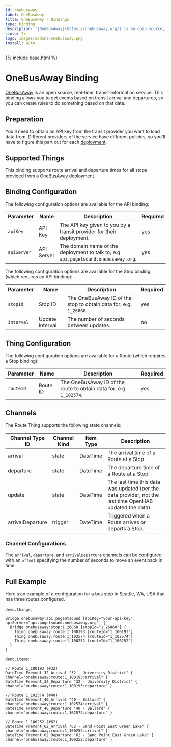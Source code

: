 ```yaml
---
id: onebusaway
label: OneBusAway
title: OneBusAway - Bindings
type: binding
description: "[OneBusAway](https://onebusaway.org/) is an open source, real-time, transit-information service.  This binding allows you to get events based on transit arrival and departures, so you can create rules to do something based on that data."
since: 2x
logo: images/addons/onebusaway.png
install: auto
---
```


<!-- Attention authors: Do not edit directly. Please add your changes to the appropriate source repository -->

{% include base.html %}

# OneBusAway Binding

[OneBusAway](https://onebusaway.org/) is an open source, real-time, transit-information service.  This binding allows you to get events based on transit arrival and departures, so you can create rules to do something based on that data.

## Preparation

You'll need to obtain an API key from the transit provider you want to load data from.
Different providers of the service have different policies, so you'll have to figure this part out for each [deployment](https://github.com/OneBusAway/onebusaway/wiki/OneBusAway-Deployments).

## Supported Things

This binding supports route arrival and departure times for all stops provided from a OneBusAway deployment.

## Binding Configuration

The following configuration options are available for the API binding:

| Parameter   | Name       | Description                                                                         | Required |
|-------------|------------|-------------------------------------------------------------------------------------|----------|
| `apiKey`    | API Key    | The API key given to you by a transit provider for their deployment.                | yes      |
| `apiServer` | API Server | The domain name of the deployment to talk to, e.g. `api.pugetsound.onebusaway.org`. | yes      |


The following configuration options are available for the Stop binding (which requires an API binding):

| Parameter | Name | Description | Required |
|-----------|------|-------------|----------|
| `stopId` | Stop ID | The OneBusAway ID of the stop to obtain data for, e.g. `1_26860`. | yes |
| `interval` | Update Interval | The number of seconds between updates. | no |

## Thing Configuration

The following configuration options are available for a Route (which requires a Stop binding):

| Parameter | Name     | Description                                                         | Required |
|-----------|----------|---------------------------------------------------------------------|----------|
| `routeId` | Route ID | The OneBusAway ID of the route to obtain data for, e.g. `1_102574`. | yes      |


## Channels

The Route Thing supports the following state channels:

| Channel Type ID  | Channel Kind | Item Type | Description                                                                                              |
|------------------|--------------|-----------|----------------------------------------------------------------------------------------------------------|
| arrival          | state        | DateTime  | The arrival time of a Route at a Stop.                                                                   |
| departure        | state        | DateTime  | The departure time of a Route at a Stop.                                                                 |
| update           | state        | DateTime  | The last time this data was updated (per the data provider, not the last time OpenHAB updated the data). |
| arrivalDeparture | trigger      | DateTime  | Triggered when a Route arrives or departs a Stop.                                                        |


### Channel Configurations

The `arrival`, `departure`, and `arrivalDeparture` channels can be configured with an `offset` specifying the number of seconds to move an event back in time.

## Full Example

Here's an example of a configuration for a bus stop in Seattle, WA, USA that has three routes configured.

`demo.things`:

```
Bridge onebusaway:api:pugentsound [apiKey="your-api-key", apiServer="api.pugetsound.onebusaway.org"] {
  Bridge onebusaway:stop:1_26860 [stopId="1_26860"] {
    Thing onebusaway:route:1_100193 [routeId="1_100193"]
    Thing onebusaway:route:1_102574 [routeId="1_102574"]
    Thing onebusaway:route:1_100252 [routeId="1_100252"]
  }
}
```

`demo.items`:

```
// Route 1_100193 (#32)
DateTime Fremont_32_Arrival "32 - University District" { channel="onebusaway:route:1_100193:arrival" }
DateTime Fremont_32_Departure "32 - University District" { channel="onebusaway:route:1_100193:departure" }

// Route 1_102574 (#40)
DateTime Fremont_40_Arrival "40 - Ballard" { channel="onebusaway:route:1_102574:arrival" }
DateTime Fremont_40_Departure "40 - Ballard" { channel="onebusaway:route:1_102574:departure" }

// Route 1_100252 (#62)
DateTime Fremont_62_Arrival "62 - Sand Point East Green Lake" { channel="onebusaway:route:1_100252:arrival" }
DateTime Fremont_62_Departure "62 - Sand Point East Green Lake" { channel="onebusaway:route:1_100252:departure" }
```
